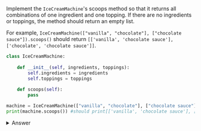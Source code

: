 Implement the `IceCreamMachine`'s scoops method so that it returns all combinations of one ingredient and one topping. If there are no ingredients or toppings, the method should return an empty list.

For example, `IceCreamMachine(["vanilla", "chocolate"], ["chocolate sauce"]).scoops()` should return `[['vanilla', 'chocolate sauce'], ['chocolate', 'chocolate sauce']]`.

``` python
class IceCreamMachine:
    
    def __init__(self, ingredients, toppings):
        self.ingredients = ingredients
        self.toppings = toppings
        
    def scoops(self):
        pass

machine = IceCreamMachine(["vanilla", "chocolate"], ["chocolate sauce"])
print(machine.scoops()) #should print[['vanilla', 'chocolate sauce'], ['chocolate', 'chocolate sauce']]
``` 

<details><summary>Answer</summary>

``` python
import itertools

class IceCreamMachine:
    
    def __init__(self, ingredients, toppings):
        self.ingredients = ingredients
        self.toppings = toppings
        
    def scoops(self):
        return [list(scoop) for scoop in itertools.product(self.ingredients, self.toppings)]


machine = IceCreamMachine(["vanilla", "chocolate"], ["chocolate sauce"])
print(machine.scoops()) #should print[['vanilla', 'chocolate sauce'], ['chocolate', 'chocolate sauce']]
``` 

</details>
